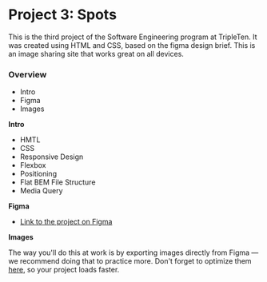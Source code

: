 # Project 3: Spots

This is the third project of the Software Engineering program at TripleTen. It was created using HTML and CSS, based on the figma design brief. This is an image sharing site that works great on all devices. 


### Overview  

* Intro  
* Figma  
* Images 
  
**Intro**

* HMTL 
* CSS
* Responsive Design
* Flexbox 
* Positioning
* Flat BEM File Structure
* Media Query
  
**Figma**  
  
* [Link to the project on Figma](https://www.figma.com/file/BBNm2bC3lj8QQMHlnqRsga/Sprint-3-Project-%E2%80%94-Spots?type=design&node-id=2%3A60&mode=design&t=afgNFybdorZO6cQo-1)
  
**Images**  
  
The way you'll do this at work is by exporting images directly from Figma — we recommend doing that to practice more. Don't forget to optimize them [here](https://tinypng.com/), so your project loads faster. 


